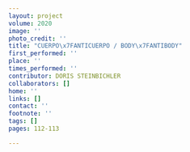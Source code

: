 ```yaml
---
layout: project
volume: 2020
image: ''
photo_credit: ''
title: "CUERPO\x7FANTICUERPO / BODY\x7FANTIBODY"
first_performed: ''
place: ''
times_performed: ''
contributor: DORIS STEINBICHLER
collaborators: []
home: ''
links: []
contact: ''
footnote: ''
tags: []
pages: 112-113

---
```




